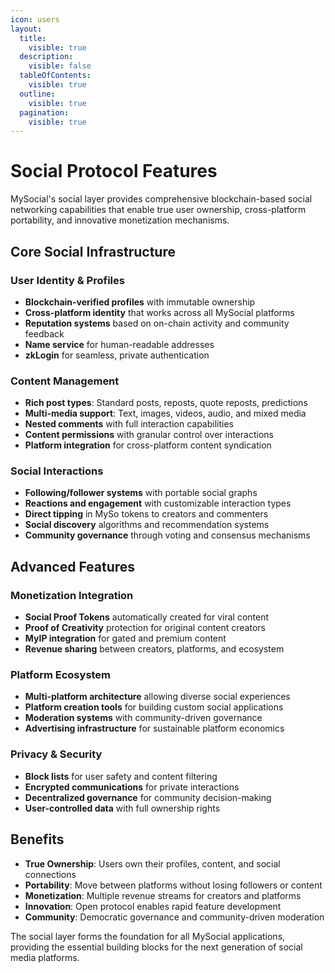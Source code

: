 ```yaml
---
icon: users
layout:
  title:
    visible: true
  description:
    visible: false
  tableOfContents:
    visible: true
  outline:
    visible: true
  pagination:
    visible: true
---
```


# Social Protocol Features

MySocial's social layer provides comprehensive blockchain-based social networking capabilities that enable true user ownership, cross-platform portability, and innovative monetization mechanisms.

## Core Social Infrastructure

### User Identity & Profiles
- **Blockchain-verified profiles** with immutable ownership
- **Cross-platform identity** that works across all MySocial platforms
- **Reputation systems** based on on-chain activity and community feedback
- **Name service** for human-readable addresses
- **zkLogin** for seamless, private authentication

### Content Management
- **Rich post types**: Standard posts, reposts, quote reposts, predictions
- **Multi-media support**: Text, images, videos, audio, and mixed media
- **Nested comments** with full interaction capabilities
- **Content permissions** with granular control over interactions
- **Platform integration** for cross-platform content syndication

### Social Interactions
- **Following/follower systems** with portable social graphs
- **Reactions and engagement** with customizable interaction types
- **Direct tipping** in MySo tokens to creators and commenters
- **Social discovery** algorithms and recommendation systems
- **Community governance** through voting and consensus mechanisms

## Advanced Features

### Monetization Integration
- **Social Proof Tokens** automatically created for viral content
- **Proof of Creativity** protection for original content creators
- **MyIP integration** for gated and premium content
- **Revenue sharing** between creators, platforms, and ecosystem

### Platform Ecosystem
- **Multi-platform architecture** allowing diverse social experiences
- **Platform creation tools** for building custom social applications
- **Moderation systems** with community-driven governance
- **Advertising infrastructure** for sustainable platform economics

### Privacy & Security
- **Block lists** for user safety and content filtering
- **Encrypted communications** for private interactions
- **Decentralized governance** for community decision-making
- **User-controlled data** with full ownership rights

## Benefits

- **True Ownership**: Users own their profiles, content, and social connections
- **Portability**: Move between platforms without losing followers or content
- **Monetization**: Multiple revenue streams for creators and platforms
- **Innovation**: Open protocol enables rapid feature development
- **Community**: Democratic governance and community-driven moderation

The social layer forms the foundation for all MySocial applications, providing the essential building blocks for the next generation of social media platforms.
